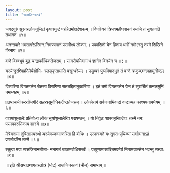 ```yaml
---
layout: post
title: "सप्तजिनस्तवं"
---
```


जगद्गुरुं सुरनरलोकपूजितं
कृपास्फुटं परहितमोक्षदेशकम् ।
विपश्यिनं त्रिभवमहौघपारगं
नमामि तं सुगतगतिं तथागतं ॥१॥

अनन्तपारे भवसागरेऽस्मिन्
निमज्यमानं प्रसमीक्ष्य लोकम् ।
प्रकाशितो येन हिताय धर्मो
नमोऽस्तु तस्मै शिखिने जिनाय ॥२॥

वन्दे विश्वभुवं बुद्धं चन्द्रार्काधिकतेजसम् ।
सागरौघमिवागाधं ज्ञानेन विनयेन च ॥३॥

यस्येन्दुरश्मिप्रतिमैर्यशोभि-
रलङ्कृताभाति वसुन्धरेयम् ।
उडुम्बरं पुष्पमिवाद्भुतं तं
वन्दे क्रकुच्छन्दमहामुनीन्द्रम् ॥४॥

विसारिणा विगतमलेन चेतसा
विरागिणा सततहितानुकारिणा ।
हतं तमो विगतमलेन येन तं
सुरार्चितं कनकमुनिं नमाम्यहम् ॥५॥

प्रतप्तचामीकररश्मिगौरं
सहस्रसूर्याधिकदीप्ततेजसम् ।
लोकोत्तमं सर्वजनाभिवन्द्यं
वन्दाम्यहं काश्यपनामधेयम् ॥६॥

वाक्यांशुजालैः प्रतिबोध्य लोकं
सूर्यांशुजालैरिव पद्मषण्डम् ।
यो निर्वृतः शाक्यमुनिप्रदीपः
तस्मै नमः परमकारुणिकाय शास्त्रे ॥७॥

मैत्रेयनामा तुषितालयस्थो
यस्येकजन्मान्तरिता हि बोधिः ।
उत्पत्स्यते यः सुगतः पृथिव्यां
सर्वात्मनाऽहं प्रणतोऽस्मि तस्मै ॥८॥

स्तुत्वा मया सप्तजिनानतीता-
ननागतं चाष्टमबोधिसत्त्वं ।
यत्पुण्यमासादितमप्रमेयं
निरामयास्तेन भवन्तु सत्त्वाः ॥९॥

॥ इति श्रीसप्ततथागतस्तोत्रं (भोट) सप्तजिनस्तवं (चीन) समाप्तम् ॥